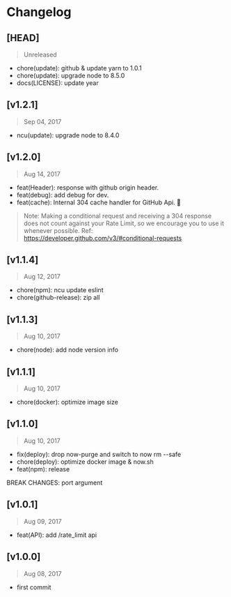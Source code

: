# Changelog

## [HEAD]
> Unreleased

* chore(update): github & update yarn to 1.0.1
* chore(update): upgrade node to 8.5.0
* docs(LICENSE): update year

## [v1.2.1]
> Sep 04, 2017

* ncu(update): upgrade node to 8.4.0

## [v1.2.0]
> Aug 14, 2017

* feat(Header): response with github origin header.
* feat(debug): add debug for dev.
* feat(cache): Internal 304 cache handler for GitHub Api.  🎉

> Note: Making a conditional request and receiving a 304 response does not count against your Rate Limit, so we encourage you to use it whenever possible. Ref: https://developer.github.com/v3/#conditional-requests

## [v1.1.4]
> Aug 12, 2017

* chore(npm): ncu update eslint
* chore(github-release): zip all

## [v1.1.3]
> Aug 10, 2017

* chore(node): add node version info

## [v1.1.1]
> Aug 10, 2017

* chore(docker): optimize image size

## [v1.1.0]
> Aug 10, 2017

* fix(deploy): drop now-purge and switch to now rm --safe
* chore(deploy): optimize docker image & now.sh
* feat(npm): release

BREAK CHANGES: port argument

## [v1.0.1]
> Aug 09, 2017

* feat(API): add /rate_limit api

## [v1.0.0]
> Aug 08, 2017

- first commit
